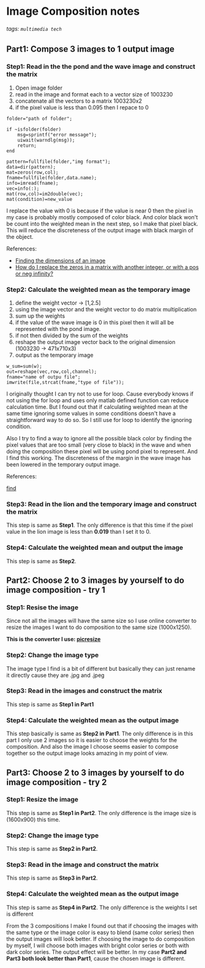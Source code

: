 Image Composition notes
==

###### tags: `multimedia tech`

## Part1: Compose 3 images to 1 output image

### Step1: Read in the the pond and the wave image and construct the matrix

1. Open image folder
2. read in the image and format each to a vector size of 1003230
3. concatenate all the vectors to a matrix 1003230x2
4. if the pixel value is less than 0.095 then I repace to 0

```matlab=
folder="path of folder";

if ~isfolder(folder)
    msg=sprintf("error message");
    uiwait(warndlg(msg));
    return;
end

pattern=fullfile(folder,"img format");
data=dir(pattern);
mat=zeros(row,col);
fname=fullfile(folder,data.name);
info=imread(fname);
vec=info(:);
mat(row,col)=im2double(vec);
mat(condition)=new_value
```

I replace the value with 0 is because if the value is near 0 then the pixel in my case is probably mostly composed of color black. And color black won't be count into the weighted mean in the next step, so I make that pixel black. This will reduce the discreteness of the output image with black margin of the object.

References:

* [Finding the dimensions of an image](https://www.mathworks.com/matlabcentral/answers/81089-finding-the-dimensions-of-an-image)
* [How do I replace the zeros in a matrix with another integer, or with a pos or neg infinity?](https://www.mathworks.com/matlabcentral/answers/8770-how-do-i-replace-the-zeros-in-a-matrix-with-another-integer-or-with-a-pos-or-neg-infinity)

### Step2: Calculate the weighted mean as the temporary image

1. define the weight vector -> [1,2.5]
2. using the image vector and the weight vector to do matrix multiplication
3. sum up the weights
4. if the value of the wave image is 0 in this pixel then it will all be represented with the pond image.
5. if not then divided by the sum of the weights
6. reshape the output image vector back to the original dimension (1003230 -> 471x710x3)
7. output as the temporary image

```matlab=
w_sum=sum(w);
out=reshape(vec,row,col,channel);
fname="name of outpu file";
imwrite(file,strcat(fname,"type of file"));
```

I originally thought I can try not to use for loop. Cause everybody knows if not using the for loop and uses only matlab defined function can reduce calculation time. But I found out that if calculating weighted mean at the same time ignoring some values in some conditions doesn't have a straightforward way to do so. So I still use for loop to identify the ignoring condition.

Also I try to find a way to ignore all the possible black color by finding the pixel values that are too small (very close to black) in the wave and when doing the composition these pixel will be using pond pixel to represent. And I find this working. The discreteness of the margin in the wave image has been lowered in the temporary output image. 

References:

[find](https://www.mathworks.com/help/matlab/ref/find.html)

### Step3: Read in the lion and the temporary image and construct the matrix

This step is same as **Step1**. The only difference is that this time if the pixel value in the lion image is less than **0.019** than I set it to 0.

### Step4: Calculate the weighted mean and output the image

This step is same as **Step2**.

## Part2: Choose 2 to 3 images by yourself to do image composition - try 1

### Step1: Resise the image

Since not all the images will have the same size so I use online converter to resize the images I want to do composition to the same size (1000x1250).

**This is the converter I use: [picresize](https://picresize.com/)**

### Step2: Change the image type

The image type I find is a bit of different but basically they can just rename it directly cause they are .jpg and .jpeg

### Step3: Read in the images and construct the matrix

This step is same as **Step1 in Part1**

### Step4: Calculate the weighted mean as the output image

This step basically is same as **Step2 in Part1**. The only difference is in this part I only use 2 images so it is easier to choose the weights for the composition. And also the image I choose seems easier to compose together so the output image looks amazing in my point of view.

## Part3: Choose 2 to 3 images by yourself to do image composition - try 2

### Step1: Resize the image

This step is same as **Step1 in Part2**. The only difference is the image size is (1600x900) this time.

### Step2: Change the image type

This step is same as **Step2 in Part2**.

### Step3: Read in the image and construct the matrix

This step is same as **Step3 in Part2**.

### Step4:  Calculate the weighted mean as the output image

This step is same as **Step4 in Part2**. The only difference is the weights I set is different

From the 3 compositions I make I found out that if choosing the images with the same type or the image color is easy to blend (same color series) then the output images will look better. If choosing the image to do composition by myself, I will choose both images with bright color series or both with dark color series. The output effect will be better. In my case **Part2 and Part3 both look better than Part1**, cause the chosen image is different.

